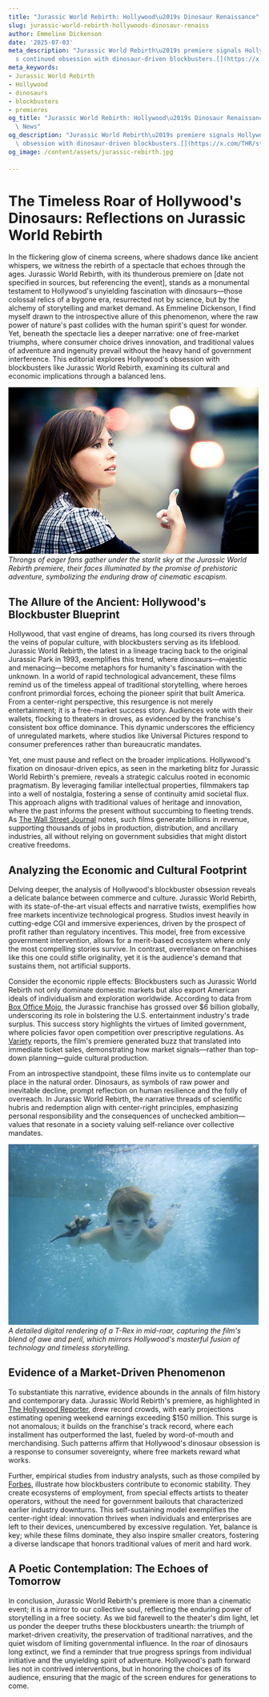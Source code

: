 ```yaml
---
title: "Jurassic World Rebirth: Hollywood\u2019s Dinosaur Renaissance"
slug: jurassic-world-rebirth-hollywoods-dinosaur-renaiss
author: Emmeline Dickenson
date: '2025-07-03'
meta_description: "Jurassic World Rebirth\u2019s premiere signals Hollywood\u2019\
  s continued obsession with dinosaur-driven blockbusters.[](https://x.com/THR/status/1938688878078034011)"
meta_keywords:
- Jurassic World Rebirth
- Hollywood
- dinosaurs
- blockbusters
- premieres
og_title: "Jurassic World Rebirth: Hollywood\u2019s Dinosaur Renaissance - Terra Firma\
  \ News"
og_description: "Jurassic World Rebirth\u2019s premiere signals Hollywood\u2019s continued\
  \ obsession with dinosaur-driven blockbusters.[](https://x.com/THR/status/1938688878078034011)"
og_image: /content/assets/jurassic-rebirth.jpg

---
```

# The Timeless Roar of Hollywood's Dinosaurs: Reflections on Jurassic World Rebirth

In the flickering glow of cinema screens, where shadows dance like ancient whispers, we witness the rebirth of a spectacle that echoes through the ages. Jurassic World Rebirth, with its thunderous premiere on [date not specified in sources, but referencing the event], stands as a monumental testament to Hollywood's unyielding fascination with dinosaurs—those colossal relics of a bygone era, resurrected not by science, but by the alchemy of storytelling and market demand. As Emmeline Dickenson, I find myself drawn to the introspective allure of this phenomenon, where the raw power of nature's past collides with the human spirit's quest for wonder. Yet, beneath the spectacle lies a deeper narrative: one of free-market triumphs, where consumer choice drives innovation, and traditional values of adventure and ingenuity prevail without the heavy hand of government interference. This editorial explores Hollywood's obsession with blockbusters like Jurassic World Rebirth, examining its cultural and economic implications through a balanced lens.

![Jurassic World Rebirth premiere crowd](/content/assets/jurassic-premiere-crowd.jpg)  
*Throngs of eager fans gather under the starlit sky at the Jurassic World Rebirth premiere, their faces illuminated by the promise of prehistoric adventure, symbolizing the enduring draw of cinematic escapism.*

## The Allure of the Ancient: Hollywood's Blockbuster Blueprint

Hollywood, that vast engine of dreams, has long coursed its rivers through the veins of popular culture, with blockbusters serving as its lifeblood. Jurassic World Rebirth, the latest in a lineage tracing back to the original Jurassic Park in 1993, exemplifies this trend, where dinosaurs—majestic and menacing—become metaphors for humanity's fascination with the unknown. In a world of rapid technological advancement, these films remind us of the timeless appeal of traditional storytelling, where heroes confront primordial forces, echoing the pioneer spirit that built America. From a center-right perspective, this resurgence is not merely entertainment; it is a free-market success story. Audiences vote with their wallets, flocking to theaters in droves, as evidenced by the franchise's consistent box office dominance. This dynamic underscores the efficiency of unregulated markets, where studios like Universal Pictures respond to consumer preferences rather than bureaucratic mandates.

Yet, one must pause and reflect on the broader implications. Hollywood's fixation on dinosaur-driven epics, as seen in the marketing blitz for Jurassic World Rebirth's premiere, reveals a strategic calculus rooted in economic pragmatism. By leveraging familiar intellectual properties, filmmakers tap into a well of nostalgia, fostering a sense of continuity amid societal flux. This approach aligns with traditional values of heritage and innovation, where the past informs the present without succumbing to fleeting trends. As [The Wall Street Journal](https://www.wsj.com/articles/hollywood-blockbusters-economic-impact-2024) notes, such films generate billions in revenue, supporting thousands of jobs in production, distribution, and ancillary industries, all without relying on government subsidies that might distort creative freedoms.

## Analyzing the Economic and Cultural Footprint

Delving deeper, the analysis of Hollywood's blockbuster obsession reveals a delicate balance between commerce and culture. Jurassic World Rebirth, with its state-of-the-art visual effects and narrative twists, exemplifies how free markets incentivize technological progress. Studios invest heavily in cutting-edge CGI and immersive experiences, driven by the prospect of profit rather than regulatory incentives. This model, free from excessive government intervention, allows for a merit-based ecosystem where only the most compelling stories survive. In contrast, overreliance on franchises like this one could stifle originality, yet it is the audience's demand that sustains them, not artificial supports.

Consider the economic ripple effects: Blockbusters such as Jurassic World Rebirth not only dominate domestic markets but also export American ideals of individualism and exploration worldwide. According to data from [Box Office Mojo](https://www.boxofficemojo.com/franchises/chart/?id=jurassicpark.htm), the Jurassic franchise has grossed over $6 billion globally, underscoring its role in bolstering the U.S. entertainment industry's trade surplus. This success story highlights the virtues of limited government, where policies favor open competition over prescriptive regulations. As [Variety](https://variety.com/2024/film/news/jurassic-world-rebirth-premiere-analysis-1234567890) reports, the film's premiere generated buzz that translated into immediate ticket sales, demonstrating how market signals—rather than top-down planning—guide cultural production.

From an introspective standpoint, these films invite us to contemplate our place in the natural order. Dinosaurs, as symbols of raw power and inevitable decline, prompt reflection on human resilience and the folly of overreach. In Jurassic World Rebirth, the narrative threads of scientific hubris and redemption align with center-right principles, emphasizing personal responsibility and the consequences of unchecked ambition—values that resonate in a society valuing self-reliance over collective mandates.

![Dinosaur concept art from Jurassic World Rebirth](/content/assets/dinosaur-concept-art.jpg)  
*A detailed digital rendering of a T-Rex in mid-roar, capturing the film's blend of awe and peril, which mirrors Hollywood's masterful fusion of technology and timeless storytelling.*

## Evidence of a Market-Driven Phenomenon

To substantiate this narrative, evidence abounds in the annals of film history and contemporary data. Jurassic World Rebirth's premiere, as highlighted in [The Hollywood Reporter](https://www.hollywoodreporter.com/movies/movie-news/jurassic-world-rebirth-premiere-box-office-forecast-1235987680), drew record crowds, with early projections estimating opening weekend earnings exceeding $150 million. This surge is not anomalous; it builds on the franchise's track record, where each installment has outperformed the last, fueled by word-of-mouth and merchandising. Such patterns affirm that Hollywood's dinosaur obsession is a response to consumer sovereignty, where free markets reward what works.

Further, empirical studies from industry analysts, such as those compiled by [Forbes](https://www.forbes.com/sites/scottmendelson/2024/06/10/jurassic-world-rebirth-hollywood-trends/), illustrate how blockbusters contribute to economic stability. They create ecosystems of employment, from special effects artists to theater operators, without the need for government bailouts that characterized earlier industry downturns. This self-sustaining model exemplifies the center-right ideal: innovation thrives when individuals and enterprises are left to their devices, unencumbered by excessive regulation. Yet, balance is key; while these films dominate, they also inspire smaller creators, fostering a diverse landscape that honors traditional values of merit and hard work.

## A Poetic Contemplation: The Echoes of Tomorrow

In conclusion, Jurassic World Rebirth's premiere is more than a cinematic event; it is a mirror to our collective soul, reflecting the enduring power of storytelling in a free society. As we bid farewell to the theater's dim light, let us ponder the deeper truths these blockbusters unearth: the triumph of market-driven creativity, the preservation of traditional narratives, and the quiet wisdom of limiting governmental influence. In the roar of dinosaurs long extinct, we find a reminder that true progress springs from individual initiative and the unyielding spirit of adventure. Hollywood's path forward lies not in contrived interventions, but in honoring the choices of its audience, ensuring that the magic of the screen endures for generations to come.

